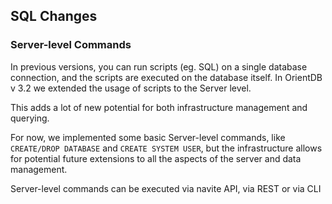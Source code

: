 
## SQL Changes

### Server-level Commands

In previous versions, you can run scripts (eg. SQL) on a single database connection, and the scripts are executed on the database itself. In OrientDB v 3.2 we extended the usage of scripts to the Server level.

This adds a lot of new potential for both infrastructure management and querying.

For now, we implemented some basic Server-level commands, like `CREATE/DROP DATABASE` and `CREATE SYSTEM USER`, but the infrastructure allows for potential future extensions to all the aspects of the server and data management.


Server-level commands can be executed via navite API, via REST or via CLI

